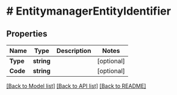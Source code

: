 # # EntitymanagerEntityIdentifier


## Properties 


Name | Type | Description | Notes
------------ | ------------- | ------------- | -------------
**Type**| **string** |   | [optional]
**Code**| **string** |   | [optional]


[[Back to Model list]](../../README.md#models) [[Back to API list]](../../README.md#endpoints) [[Back to README]](../../README.md)

